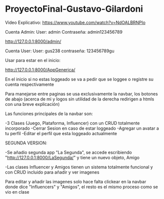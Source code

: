 # ProyectoFinal-Gustavo-Gilardoni

Video Explicativo: https://www.youtube.com/watch?v=NdOALBRNPIo

Cuenta Admin:
User: admin
Contraseña: admin123456789

http://127.0.0.1:8000/admin/

Cuenta User:
User: gus238
contraseña: 123456789gu

Usar para estar en el inicio:

http://127.0.0.1:8000/AppGenerica/

En el inicio si no estas loggeado se va a pedir que se loggee o registre su cuenta respectivamente

Para manejarse entre paginas se usa exclusivamente la navbar, los botones de abajo (acerca de mi y logos sin utilidad de la derecha redirigen a htmls con una breve explicación)

Las funciones principales de la navbar son:

-3 Clases (Juego, Plataforma, Influencer) con un CRUD totalmente incorporado
-Cerrar Sesion en caso de estar loggeado
-Agregar un avatar a tu perfil
-Editar el perfil que esta loggeado actualmente

SEGUNDA VERSION:

-Se añadio segunda app "La Segunda", se accede escribiendo "http://127.0.0.1:8000/LaSegunda/" y tiene un nuevo objeto, Amigo

-Las clases Influencer y Amigos tienen un sistema totalmente funcional y con CRUD incluido para añadir y ver imagenes

Para editar y añadir las imagenes solo hace falta clickear en la navbar donde dice "Influencers" y "Amigos", el resto es el mismo proceso como se vio en clase
